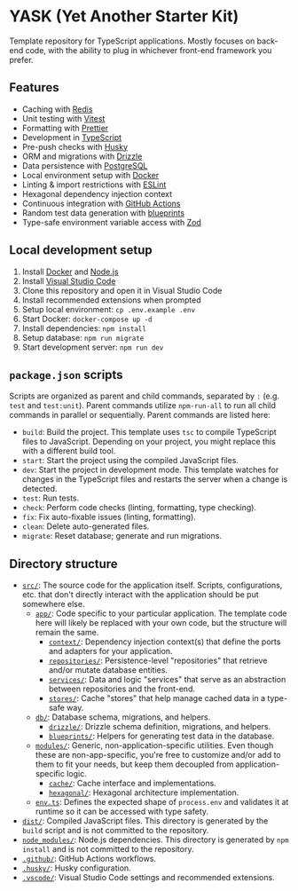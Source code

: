 # YASK (Yet Another Starter Kit)

Template repository for TypeScript applications. Mostly focuses on back-end code, with the ability to plug in whichever front-end framework you prefer.

## Features

- Caching with [Redis](https://redis.io/)
- Unit testing with [Vitest](https://vitest.dev/)
- Formatting with [Prettier](https://prettier.io/)
- Development in [TypeScript](https://www.typescriptlang.org/)
- Pre-push checks with [Husky](https://typicode.github.io/husky/)
- ORM and migrations with [Drizzle](https://orm.drizzle.team/)
- Data persistence with [PostgreSQL](https://www.postgresql.org/)
- Local environment setup with [Docker](https://www.docker.com/)
- Linting & import restrictions with [ESLint](https://eslint.org/)
- Hexagonal dependency injection context
- Continuous integration with [GitHub Actions](https://github.com/features/actions)
- Random test data generation with [blueprints](src/db/blueprints/index.ts)
- Type-safe environment variable access with [Zod](https://zod.dev/)

## Local development setup

1. Install [Docker](https://www.docker.com/) and [Node.js](https://nodejs.org/)
1. Install [Visual Studio Code](https://code.visualstudio.com/)
1. Clone this repository and open it in Visual Studio Code
1. Install recommended extensions when prompted
1. Setup local environment: `cp .env.example .env`
1. Start Docker: `docker-compose up -d`
1. Install dependencies: `npm install`
1. Setup database: `npm run migrate`
1. Start development server: `npm run dev`

## `package.json` scripts

Scripts are organized as parent and child commands, separated by `:` (e.g. `test` and `test:unit`). Parent commands utilize `npm-run-all` to run all child commands in parallel or sequentially. Parent commands are listed here:

- `build`: Build the project. This template uses `tsc` to compile TypeScript files to JavaScript. Depending on your project, you might replace this with a different build tool.
- `start`: Start the project using the compiled JavaScript files.
- `dev`: Start the project in development mode. This template watches for changes in the TypeScript files and restarts the server when a change is detected.
- `test`: Run tests.
- `check`: Perform code checks (linting, formatting, type checking).
- `fix`: Fix auto-fixable issues (linting, formatting).
- `clean`: Delete auto-generated files.
- `migrate`: Reset database; generate and run migrations.

## Directory structure

- [`src/`](src/): The source code for the application itself. Scripts, configurations, etc. that don't directly interact with the application should be put somewhere else.
  - [`app/`](src/app/): Code specific to your particular application. The template code here will likely be replaced with your own code, but the structure will remain the same.
    - [`context/`](src/app/context/): Dependency injection context(s) that define the ports and adapters for your application.
    - [`repositories/`](src/app/repositories/): Persistence-level "repositories" that retrieve and/or mutate database entities.
    - [`services/`](src/app/services): Data and logic "services" that serve as an abstraction between repositories and the front-end.
    - [`stores/`](src/app/stores/): Cache "stores" that help manage cached data in a type-safe way.
  - [`db/`](src/db/): Database schema, migrations, and helpers.
    - [`drizzle/`](src/db/drizzle/): Drizzle schema definition, migrations, and helpers.
    - [`blueprints/`](src/db/blueprints/): Helpers for generating test data in the database.
  - [`modules/`](src/modules/): Generic, non-application-specific utilities. Even though these are non-app-specific, you're free to customize and/or add to them to fit your needs, but keep them decoupled from application-specific logic.
    - [`cache/`](src/modules/cache/): Cache interface and implementations.
    - [`hexagonal/`](src/modules/hexagonal/): Hexagonal architecture implementation.
  - [`env.ts`](src/env.ts): Defines the expected shape of `process.env` and validates it at runtime so it can be accessed with type safety.
- [`dist/`](dist/): Compiled JavaScript files. This directory is generated by the `build` script and is not committed to the repository.
- [`node_modules/`](node_modules/): Node.js dependencies. This directory is generated by `npm install` and is not committed to the repository.
- [`.github/`](.github/): GitHub Actions workflows.
- [`.husky/`](.husky/): Husky configuration.
- [`.vscode/`](.vscode/): Visual Studio Code settings and recommended extensions.
